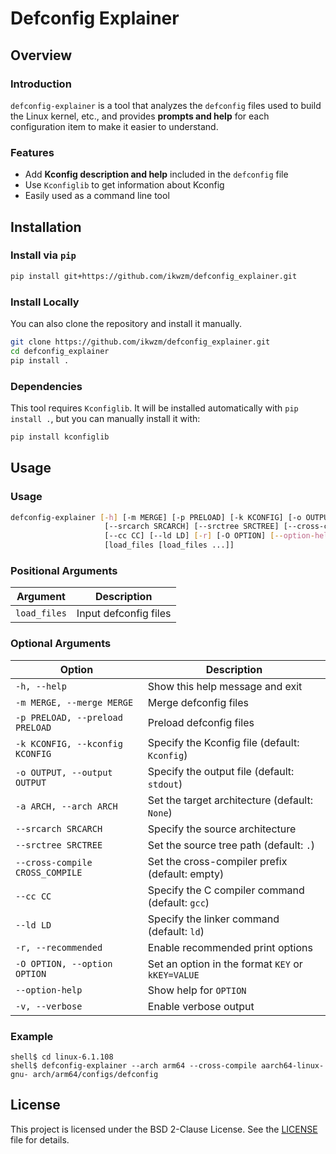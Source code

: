 Defconfig Explainer
==================================================================================

Overview
----------------------------------------------------------------------------------

### Introduction

`defconfig-explainer` is a tool that analyzes the `defconfig` files used to build
the Linux kernel, etc., and provides **prompts and help** for each configuration
item to make it easier to understand.

### Features

  * Add **Kconfig description and help** included in the `defconfig` file
  * Use `Kconfiglib` to get information about Kconfig
  * Easily used as a command line tool

Installation
----------------------------------------------------------------------------------

### Install via `pip`


```sh
pip install git+https://github.com/ikwzm/defconfig_explainer.git
```

### Install Locally

You can also clone the repository and install it manually.

```sh
git clone https://github.com/ikwzm/defconfig_explainer.git
cd defconfig_explainer
pip install .
```

### Dependencies

This tool requires `Kconfiglib`.
It will be installed automatically with `pip install .`, but you can manually install it with:

```sh
pip install kconfiglib
```

Usage
----------------------------------------------------------------------------------

### Usage

```sh
defconfig-explainer [-h] [-m MERGE] [-p PRELOAD] [-k KCONFIG] [-o OUTPUT] [-a ARCH]
                     [--srcarch SRCARCH] [--srctree SRCTREE] [--cross-compile CROSS_COMPILE]
                     [--cc CC] [--ld LD] [-r] [-O OPTION] [--option-help] [-v]
                     [load_files [load_files ...]]
```

### Positional Arguments

| Argument                        | Description                                       |
|---------------------------------|---------------------------------------------------|
| `load_files`                    | Input defconfig files                             |

### Optional Arguments

| Option                          | Description                                       |
|---------------------------------|---------------------------------------------------|
| `-h, --help`                    | Show this help message and exit                   |
| `-m MERGE, --merge MERGE`       | Merge defconfig files                             |
| `-p PRELOAD, --preload PRELOAD` | Preload defconfig files                           |
| `-k KCONFIG, --kconfig KCONFIG` | Specify the Kconfig file (default: `Kconfig`)     |
| `-o OUTPUT, --output OUTPUT`    | Specify the output file (default: `stdout`)       |
| `-a ARCH, --arch ARCH`          | Set the target architecture (default: `None`)     |
| `--srcarch SRCARCH`             | Specify the source architecture                   |
| `--srctree SRCTREE`             | Set the source tree path (default: `.`)           |
| `--cross-compile CROSS_COMPILE` | Set the cross-compiler prefix (default: empty)    |
| `--cc CC`                       | Specify the C compiler command (default: `gcc`)   |
| `--ld LD`                       | Specify the linker command (default: `ld`)        |
| `-r, --recommended`             | Enable recommended print options                  |
| `-O OPTION, --option OPTION`    | Set an option in the format `KEY` or `kKEY=VALUE` |
| `--option-help`                 | Show help for `OPTION`                            |
| `-v, --verbose`                 | Enable verbose output                             |

### Example

```console
shell$ cd linux-6.1.108
shell$ defconfig-explainer --arch arm64 --cross-compile aarch64-linux-gnu- arch/arm64/configs/defconfig
```

License
----------------------------------------------------------------------------------

This project is licensed under the BSD 2-Clause License. See the [LICENSE](./LICENSE) file for details.

